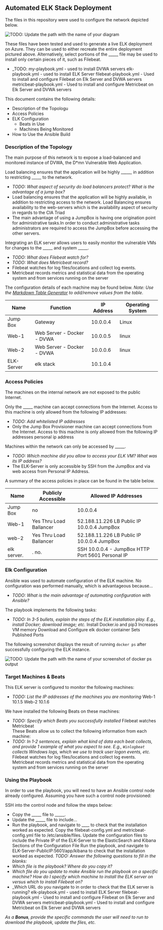 ## Automated ELK Stack Deployment

The files in this repository were used to configure the network depicted below.

![TODO: Update the path with the name of your diagram](Images/diagram_filename.png)

These files have been tested and used to generate a live ELK deployment on Azure. They can be used to either recreate the entire deployment pictured above. Alternatively, select portions of the _____ file may be used to install only certain pieces of it, such as Filebeat.

  - _TODO: my-playbook.yml - used to install DVWA servers
elk-playbook.yml - used to install ELK Server
filebeat-playbook.yml - Used to install and configure Filebeat on Elk Server and DVWA servers
metricbeat-playbook.yml - Used to install and configure Metricbeat on Elk Server and DVWA servers


This document contains the following details:
- Description of the Topologu
- Access Policies
- ELK Configuration
  - Beats in Use
  - Machines Being Monitored
- How to Use the Ansible Build


### Description of the Topology

The main purpose of this network is to expose a load-balanced and monitored instance of DVWA, the D*mn Vulnerable Web Application.

Load balancing ensures that the application will be highly _____, in addition to restricting _____ to the network.
- _TODO: What aspect of security do load balancers protect? What is the advantage of a jump box?_
- Load balancing ensures that the application will be highly available, in addition to restricting access to the network. Load Balancing ensures availability to the web-servers which is the availability aspect of security in regards to the CIA Triad
- The main advantage of using a JumpBox is having one origination point for administrative tasks.In order to conduct administrative tasks administrators are required to access the JumpBox before accessing the other servers.

Integrating an ELK server allows users to easily monitor the vulnerable VMs for changes to the _____ and system _____.
- _TODO: What does Filebeat watch for?_
- _TODO: What does Metricbeat record?_
- Filebeat watches for log files/locations and collect log events.
- Metricbeat records metrics and statistical data from the operating system and from services running on the server 

The configuration details of each machine may be found below.
_Note: Use the [Markdown Table Generator](http://www.tablesgenerator.com/markdown_tables) to add/remove values from the table_.

| Name     | Function | IP Address | Operating System |
|----------|----------|------------|------------------|
| Jump Box | Gateway  | 10.0.0.4  | Linux            |         
| Web-1   |Web Server - Docker - DVWA        |  10.0.0.5        |  linux                |
| Web-2  | Web Server - Docker - DVWA         |  10.0.0.6        | linux                 |
| ELK-Server	| elk stack | 10.1.0.4

### Access Policies

The machines on the internal network are not exposed to the public Internet. 

Only the _____ machine can accept connections from the Internet. Access to this machine is only allowed from the following IP addresses:
- _TODO: Add whitelisted IP addresses_
- Only the Jump Box Provisioner machine can accept connections from the Internet. Access to this machine is only allowed from the following IP addresses personal ip address

Machines within the network can only be accessed by _____.
- _TODO: Which machine did you allow to access your ELK VM? What was its IP address?_
- The ELK-Server is only accessible by SSH from the JumpBox and via web access from Personal IP Address.

A summary of the access policies in place can be found in the table below.

| Name     | Publicly Accessible | Allowed IP Addresses |
|----------|---------------------|----------------------|
| Jump Box |         no            | 10.0.0.4           |
| Web-1    | Yes Thru Load Ballancer|52.188.11.226 LB Public IP 10.0.0.4 JumpBox      |
| web-2         | Yes Thru Load Ballancer                    | 52.188.11.226 LB Public IP 10.0.0.4 JumpBox 
|elk server. |.    no.  |SSH 10.0.0.4 - JumpBox HTTP Port 5601 Personal IP

### Elk Configuration

Ansible was used to automate configuration of the ELK machine. No configuration was performed manually, which is advantageous because...
- _TODO: What is the main advantage of automating configuration with Ansible?_

The playbook implements the following tasks:
- _TODO: In 3-5 bullets, explain the steps of the ELK installation play. E.g., install Docker; download image; etc._
Install Docker.io and pip3
Increases VM memory
Download and Configure elk docker container
Sets Published Ports

The following screenshot displays the result of running `docker ps` after successfully configuring the ELK instance.

![TODO: Update the path with the name of your screenshot of docker ps output](Images/docker_ps_output.png)

### Target Machines & Beats
This ELK server is configured to monitor the following machines:
- _TODO: List the IP addresses of the machines you are monitoring_
Web-1 10.1.5
Web-2 10.1.6

We have installed the following Beats on these machines:
- _TODO: Specify which Beats you successfully installed_
Filebeat watches
Metricbeat  
These Beats allow us to collect the following information from each machine:
- _TODO: In 1-2 sentences, explain what kind of data each beat collects, and provide 1 example of what you expect to see. E.g., `Winlogbeat` collects Windows logs, which we use to track user logon events, etc._
Filebeat watches for log files/locations and collect log events. 
Metricbeat records metrics and statistical data from the operating system and from services running on the server 
### Using the Playbook
In order to use the playbook, you will need to have an Ansible control node already configured. Assuming you have such a control node provisioned: 

SSH into the control node and follow the steps below:
- Copy the _____ file to _____.
- Update the _____ file to include...
- Run the playbook, and navigate to ____ to check that the installation worked as expected.
Copy the filebeat-config.yml and metricbeat-config.yml file to /etc/ansible/files.
Update the configuration files to include the Private IP of the ELK-Server to the ElasticSearch and Kibana Sections of the Configuration File
Run the playbook, and navigate to ELK-Server-PublicIP:5601/app/kibana to check that the installation worked as expected.
_TODO: Answer the following questions to fill in the blanks:_
- _Which file is the playbook? Where do you copy it?_
- _Which file do you update to make Ansible run the playbook on a specific machine? How do I specify which machine to install the ELK server on versus which to install Filebeat on?_
- _Which URL do you navigate to in order to check that the ELK server is running?
elk-playbook.yml - used to install ELK Server
filebeat-playbook.yml - Used to install and configure Filebeat on Elk Server and DVWA servers
metricbeat-playbook.yml - Used to install and configure Metricbeat on Elk Server and DVWA servers

_As a **Bonus**, provide the specific commands the user will need to run to download the playbook, update the files, etc._
